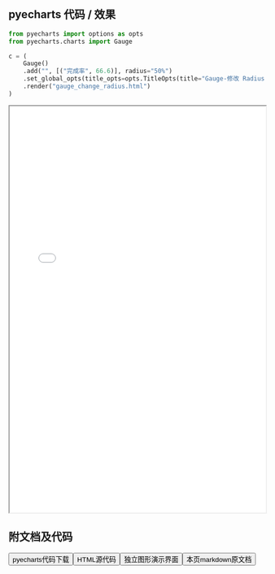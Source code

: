 
## pyecharts 代码 / 效果

```python
from pyecharts import options as opts
from pyecharts.charts import Gauge

c = (
    Gauge()
    .add("", [("完成率", 66.6)], radius="50%")
    .set_global_opts(title_opts=opts.TitleOpts(title="Gauge-修改 Radius 为 50%"))
    .render("gauge_change_radius.html")
)

```

<iframe width="100%" height="800px" src="/pyecharts/Gauge/gauge_change_radius.html"></iframe>

## 附文档及代码

<a href="https://cdn.jsdelivr.net/gh/wfy-belief/python/docs/pyecharts/Gauge/gauge_change_radius.py"><button class="mybutton">pyecharts代码下载</button></a><a href="https://cdn.jsdelivr.net/gh/wfy-belief/python/docs/pyecharts/Gauge/gauge_change_radius.html"><button class="mybutton">HTML源代码</button></a><a href="https://python.wfyblog.cn/pyecharts/Gauge/gauge_change_radius.html"><button class="mybutton">独立图形演示界面</button></a><a href="https://cdn.jsdelivr.net/gh/wfy-belief/python/docs/pyecharts/Gauge/gauge_change_radius.md"><button class="mybutton">本页markdown原文档</button></a>
